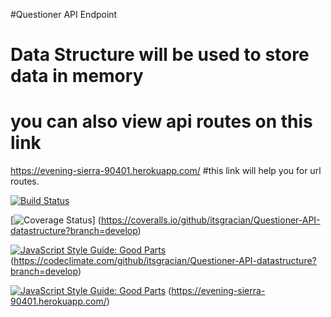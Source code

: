 #Questioner API Endpoint


# Data Structure will be used to store data in memory

# you can also view api routes on this link
https://evening-sierra-90401.herokuapp.com/
#this link will help you for url routes.

[![Build Status](https://travis-ci.com/itsgracian/Questioner-API-datastructure.svg?branch=develop)](https://travis-ci.com/itsgracian/Questioner-API-datastructure)


[![Coverage Status](https://coveralls.io/repos/github/itsgracian/Questioner-API-datastructure/badge.svg?branch=develop)]
(https://coveralls.io/github/itsgracian/Questioner-API-datastructure?branch=develop)


[![JavaScript Style Guide: Good Parts](https://img.shields.io/badge/code%20style-goodparts-brightgreen.svg?style=flat)](https://codeclimate.com/github/itsgracian/Questioner-API-datastructure?branch=develop "view this repo on code climate")
(https://codeclimate.com/github/itsgracian/Questioner-API-datastructure?branch=develop)

[![JavaScript Style Guide: Good Parts](https://img.shields.io/badge/code%20style-goodparts-brightgreen.svg?style=flat)](https://evening-sierra-90401.herokuapp.com/ "you can watch API Route on heroku")
(https://evening-sierra-90401.herokuapp.com/)
